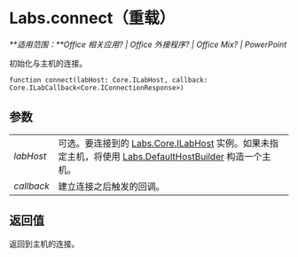 
# <a name="labs.connect-(overload)"></a>Labs.connect（重载）

 _**适用范围：**Office 相关应用? | Office 外接程序? | Office Mix? | PowerPoint_

初始化与主机的连接。

```
function connect(labHost: Core.ILabHost, callback: Core.ILabCallback<Core.IConnectionResponse>)
```


## <a name="parameters"></a>参数


|||
|:-----|:-----|
| _labHost_|可选。要连接到的 [Labs.Core.ILabHost](../../reference/office-mix/labs.core.ilabhost.md) 实例。如果未指定主机，将使用 [Labs.DefaultHostBuilder](../../reference/office-mix/labs.defaulthostbuilder.md) 构造一个主机。|
| _callback_|建立连接之后触发的回调。|

## <a name="return-value"></a>返回值

返回到主机的连接。


